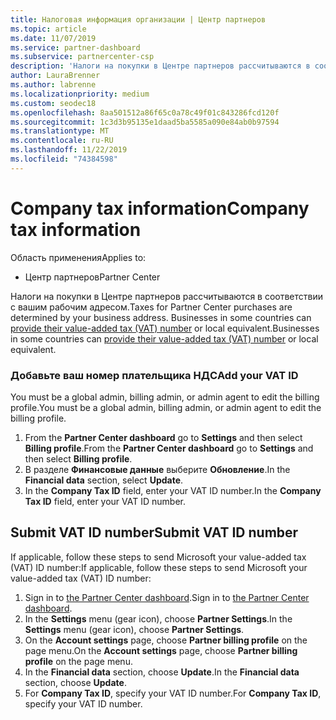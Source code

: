 ```yaml
---
title: Налоговая информация организации | Центр партнеров
ms.topic: article
ms.date: 11/07/2019
ms.service: partner-dashboard
ms.subservice: partnercenter-csp
description: 'Налоги на покупки в Центре партнеров рассчитываются в соответствии с вашим рабочим адресом. Компании в некоторых странах могут указывать свой номер плательщика НДС или местный эквивалент:'
author: LauraBrenner
ms.author: labrenne
ms.localizationpriority: medium
ms.custom: seodec18
ms.openlocfilehash: 8aa501512a86f65c0a78c49f01c843286fcd120f
ms.sourcegitcommit: 1c3d3b95135e1daad5ba5585a090e84ab0b97594
ms.translationtype: MT
ms.contentlocale: ru-RU
ms.lasthandoff: 11/22/2019
ms.locfileid: "74384598"
---
```

# <a name="company-tax-information"></a><span data-ttu-id="502c4-104">Company tax information</span><span class="sxs-lookup"><span data-stu-id="502c4-104">Company tax information</span></span>

<span data-ttu-id="502c4-105">Область применения</span><span class="sxs-lookup"><span data-stu-id="502c4-105">Applies to:</span></span>

- <span data-ttu-id="502c4-106">Центр партнеров</span><span class="sxs-lookup"><span data-stu-id="502c4-106">Partner Center</span></span>

<span data-ttu-id="502c4-107">Налоги на покупки в Центре партнеров рассчитываются в соответствии с вашим рабочим адресом.</span><span class="sxs-lookup"><span data-stu-id="502c4-107">Taxes for Partner Center purchases are determined by your business address.</span></span> <span data-ttu-id="502c4-108">Businesses in some countries can [provide their value-added tax (VAT) number](#submit-vat-id-number) or local equivalent.</span><span class="sxs-lookup"><span data-stu-id="502c4-108">Businesses in some countries can [provide their value-added tax (VAT) number](#submit-vat-id-number) or local equivalent.</span></span>

### <a name="add-your-vat-id"></a><span data-ttu-id="502c4-109">Добавьте ваш номер плательщика НДС</span><span class="sxs-lookup"><span data-stu-id="502c4-109">Add your VAT ID</span></span>

<span data-ttu-id="502c4-110">You must be a global admin, billing admin, or admin agent to  edit the billing profile.</span><span class="sxs-lookup"><span data-stu-id="502c4-110">You must be a global admin, billing admin, or admin agent to  edit the billing profile.</span></span>

1.  <span data-ttu-id="502c4-111">From the **Partner Center dashboard** go to  **Settings** and then select **Billing profile**.</span><span class="sxs-lookup"><span data-stu-id="502c4-111">From the **Partner Center dashboard** go to  **Settings** and then select **Billing profile**.</span></span>
2.  <span data-ttu-id="502c4-112">В разделе **Финансовые данные** выберите **Обновление**.</span><span class="sxs-lookup"><span data-stu-id="502c4-112">In the **Financial data** section, select **Update**.</span></span>
3.  <span data-ttu-id="502c4-113">In the **Company Tax ID** field, enter your VAT ID number.</span><span class="sxs-lookup"><span data-stu-id="502c4-113">In the **Company Tax ID** field, enter your VAT ID number.</span></span>

## <a name="submit-vat-id-number"></a><span data-ttu-id="502c4-114">Submit VAT ID number</span><span class="sxs-lookup"><span data-stu-id="502c4-114">Submit VAT ID number</span></span>

<span data-ttu-id="502c4-115">If applicable, follow these steps to send Microsoft your value-added tax (VAT) ID number:</span><span class="sxs-lookup"><span data-stu-id="502c4-115">If applicable, follow these steps to send Microsoft your value-added tax (VAT) ID number:</span></span>

1. <span data-ttu-id="502c4-116">Sign in to [the Partner Center dashboard](https://partner.microsoft.com/dashboard/).</span><span class="sxs-lookup"><span data-stu-id="502c4-116">Sign in to [the Partner Center dashboard](https://partner.microsoft.com/dashboard/).</span></span>
2. <span data-ttu-id="502c4-117">In the **Settings** menu (gear icon), choose **Partner Settings**.</span><span class="sxs-lookup"><span data-stu-id="502c4-117">In the **Settings** menu (gear icon), choose **Partner Settings**.</span></span>
3. <span data-ttu-id="502c4-118">On the **Account settings** page, choose **Partner billing profile** on the page menu.</span><span class="sxs-lookup"><span data-stu-id="502c4-118">On the **Account settings** page, choose **Partner billing profile** on the page menu.</span></span>
4. <span data-ttu-id="502c4-119">In the **Financial data** section, choose **Update**.</span><span class="sxs-lookup"><span data-stu-id="502c4-119">In the **Financial data** section, choose **Update**.</span></span>
5. <span data-ttu-id="502c4-120">For **Company Tax ID**, specify your VAT ID number.</span><span class="sxs-lookup"><span data-stu-id="502c4-120">For **Company Tax ID**, specify your VAT ID number.</span></span>
